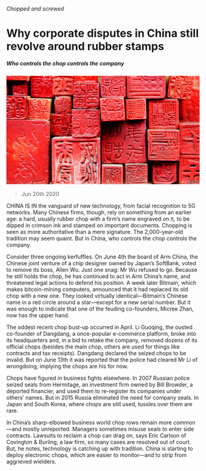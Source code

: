 ###### Chopped and screwed

# Why corporate disputes in China still revolve around rubber stamps 

##### Who controls the chop controls the company 

![image](images/20200620_WBP003_0.jpg) 

> Jun 20th 2020 

CHINA IS IN the vanguard of new technology, from facial recognition to 5G networks. Many Chinese firms, though, rely on something from an earlier age: a hard, usually rubber chop with a firm’s name engraved on it, to be dipped in crimson ink and stamped on important documents. Chopping is seen as more authoritative than a mere signature. The 2,000-year-old tradition may seem quaint. But in China, who controls the chop controls the company.

Consider three ongoing kerfuffles. On June 4th the board of Arm China, the Chinese joint venture of a chip designer owned by Japan’s SoftBank, voted to remove its boss, Allen Wu. Just one snag: Mr Wu refused to go. Because he still holds the chop, he has continued to act in Arm China’s name, and threatened legal actions to defend his position. A week later Bitmain, which makes bitcoin-mining computers, announced that it had replaced its old chop with a new one. They looked virtually identical—Bitmain’s Chinese name in a red circle around a star—except for a new serial number. But it was enough to indicate that one of the feuding co-founders, Micree Zhan, now has the upper hand.


The oddest recent chop bust-up occurred in April. Li Guoqing, the ousted co-founder of Dangdang, a once-popular e-commerce platform, broke into its headquarters and, in a bid to retake the company, removed dozens of its official chops (besides the main chop, others are used for things like contracts and tax receipts). Dangdang declared the seized chops to be invalid. But on June 13th it was reported that the police had cleared Mr Li of wrongdoing, implying the chops are his for now.

Chops have figured in business fights elsewhere. In 2007 Russian police seized seals from Hermitage, an investment firm owned by Bill Browder, a deported financier, and used them to re-register its companies under others’ names. But in 2015 Russia eliminated the need for company seals. In Japan and South Korea, where chops are still used, tussles over them are rare.

In China’s sharp-elbowed business world chop rows remain more common—and mostly unreported. Managers sometimes misuse seals to enter side contracts. Lawsuits to reclaim a chop can drag on, says Eric Carlson of Covington &amp; Burling, a law firm, so many cases are resolved out of court. But, he notes, technology is catching up with tradition. China is starting to deploy electronic chops, which are easier to monitor—and to strip from aggrieved wielders.

